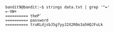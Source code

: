     bandit9@bandit:~$ strings data.txt | grep '^='
    =-VW+
    ========== theP`
    ========== password
    ========== truKLdjsbJ5g7yyJ2X2R0o3a5HQJFuLk
